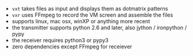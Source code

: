 * `vxt` takes files as input and displays them as dotmatrix patterns
* `vxr` uses FFmpeg to record the VM screen and assemble the files
* supports linux, mac osx, winXP or anything more recent
* the transmitter supports python 2.6 and later, also jython / ironpython / pypy
* the receiver requires python3 or pypy3
* zero dependencies except FFmpeg for receiever